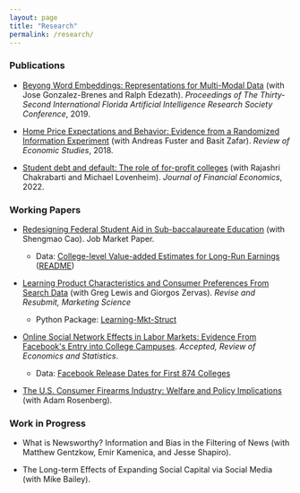 ```yaml
---
layout: page
title: "Research"
permalink: /research/
---
```


### Publications

- [Beyong Word Embeddings: Representations for Multi-Modal Data](https://www.aaai.org/ocs/index.php/FLAIRS/FLAIRS19/paper/viewFile/18294/17411) (with Jose Gonzalez-Brenes and Ralph Edezath). _Proceedings of The Thirty-Second International Florida Artificial Intelligence Research Society Conference_, 2019.

- [Home Price Expectations and Behavior: Evidence from a Randomized Information Experiment](https://www.restud.com/paper/home-price-expectations-and-behavior-evidence-from-a-randomized-information-experiment/) (with Andreas Fuster and Basit Zafar). _Review of Economic Studies_, 2018.

- [Student debt and default: The role of for-profit colleges](https://www.sciencedirect.com/science/article/abs/pii/S0304405X21005250) (with Rajashri Chakrabarti and Michael Lovenheim). _Journal of Financial Economics_, 2022.



### Working Papers 

- [Redesigning Federal Student Aid in Sub-baccalaureate Education](https://papers.ssrn.com/sol3/papers.cfm?abstract_id=4300755) (with Shengmao Cao). Job Market Paper.
	- Data: [College-level Value-added Estimates for Long-Run Earnings](VA_ests.csv) ([README](VA_readme.txt))
- [Learning Product Characteristics and Consumer Preferences From Search Data](https://papers.ssrn.com/sol3/papers.cfm?abstract_id=3858377) (with Greg Lewis and Giorgos Zervas). _Revise and Resubmit, Marketing Science_ 
	- Python Package: [Learning-Mkt-Struct](https://github.com/luisarmona/learning-mkt-struct)
- [Online Social Network Effects in Labor Markets: Evidence From Facebook's Entry into College Campuses](https://papers.ssrn.com/sol3/papers.cfm?abstract_id=3381938). _Accepted, Review of Economics and Statistics_.
	- Data: [Facebook Release Dates for First 874 Colleges](FB_introduction_dates_augmented.csv)

- [The U.S. Consumer Firearms Industry: Welfare and Policy Implications](https://conference.nber.org/conf_papers/f193020.pdf) (with Adam Rosenberg).

 
### Work in Progress


- What is Newsworthy? Information and Bias in the Filtering of News (with Matthew Gentzkow, Emir Kamenica, and Jesse Shapiro).

- The Long-term Effects of Expanding Social Capital via Social Media (with Mike Bailey).
 
